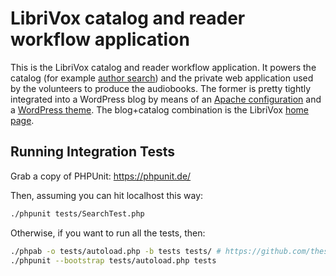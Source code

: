 # LibriVox catalog and reader workflow application

This is the LibriVox catalog and reader workflow application. It powers the
catalog (for example [author
search](https://librivox.org/search?primary_key=0&search_category=author&search_page=1&search_form=get_results))
and the private web application used by the volunteers to produce the
audiobooks. The former is pretty tightly integrated into a WordPress blog by
means of an [Apache
configuration](https://github.com/LibriVox/librivox-ansible/blob/master/roles/blog%2Bcatalog/templates/librivox.org.conf)
and a [WordPress theme](https://github.com/LibriVox/librivox-wordpress-theme).
The blog+catalog combination is the LibriVox [home
page](https://librivox.org/).

## Running Integration Tests

Grab a copy of PHPUnit: https://phpunit.de/

Then, assuming you can hit localhost this way:

```bash
./phpunit tests/SearchTest.php
```

Otherwise, if you want to run all the tests, then:

```bash
./phpab -o tests/autoload.php -b tests tests/ # https://github.com/theseer/Autoload/
./phpunit --bootstrap tests/autoload.php tests
```
